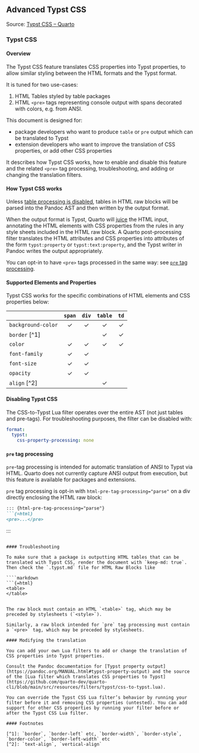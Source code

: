 ## Advanced Typst CSS

Source: [Typst CSS – Quarto](https://quarto.org/docs/reference/formats/typst-css.html)

### Typst CSS

#### Overview

The Typst CSS feature translates CSS properties into Typst properties, to allow similar styling between the HTML formats and the Typst format.

It is tuned for two use-cases:

1.  HTML Tables styled by table packages
2.  HTML `<pre>` tags representing console output with spans decorated with colors, e.g. from ANSI.

This document is designed for:

*   package developers who want to produce `table` or `pre` output which can be translated to Typst
*   extension developers who want to improve the translation of CSS properties, or add other CSS properties

It describes how Typst CSS works, how to enable and disable this feature and the related `<pre>` tag processing, troubleshooting, and adding or changing the translation filters.

#### How Typst CSS works

Unless [table processing is disabled](https://quarto.org/docs/authoring/tables.html#disabling-quarto-table-processing), tables in HTML raw blocks will be parsed into the Pandoc AST and then written by the output format.

When the output format is Typst, Quarto will [juice](https://github.com/Automattic/juice) the HTML input, annotating the HTML elements with CSS properties from the rules in any style sheets included in the HTML raw block. A Quarto post-processing filter translates the HTML attributes and CSS properties into attributes of the form `typst:property` or `typst:text:property`, and the Typst writer in Pandoc writes the output appropriately.

You can opt-in to have `<pre>` tags processed in the same way: see [`pre` tag processing](#pre-tag-processing).

#### Supported Elements and Properties

Typst CSS works for the specific combinations of HTML elements and CSS properties below:

|                    | `span` | `div` | `table` | `td` |
| :----------------- | :----: | :---: | :-----: | :--: |
| `background-color` |   ✓    |   ✓   |    ✓    |  ✓   |
| `border` [^1]      |        |       |    ✓    |  ✓   |
| `color`            |   ✓    |   ✓   |    ✓    |  ✓   |
| `font-family`      |   ✓    |   ✓   |         |      |
| `font-size`        |   ✓    |   ✓   |         |      |
| `opacity`          |   ✓    |   ✓   |         |      |
| `align` [^2]       |        |       |    ✓    |      |

#### Disabling Typst CSS

The CSS-to-Typst Lua filter operates over the entire AST (not just tables and pre-tags). For troubleshooting purposes, the filter can be disabled with:

```yaml
format:
  typst:
    css-property-processing: none
```

#### `pre` tag processing

`pre`-tag processing is intended for automatic translation of ANSI to Typst via HTML. Quarto does not currently capture ANSI output from execution, but this feature is available for packages and extensions.

`pre` tag processing is opt-in with `html-pre-tag-processing="parse"` on a div directly enclosing the HTML raw block:

```markdown
::: {html-pre-tag-processing="parse"}
```{=html}
<pre>...</pre>
```
:::
```

#### Troubleshooting

To make sure that a package is outputting HTML tables that can be translated with Typst CSS, render the document with `keep-md: true`. Then check the `.typst.md` file for HTML Raw Blocks like

````markdown
```{=html}
<table>
</table>
```
````

The raw block must contain an HTML `<table>` tag, which may be preceded by stylesheets (`<style>`).

Similarly, a raw block intended for `pre` tag processing must contain a `<pre>` tag, which may be preceded by stylesheets.

#### Modifying the translation

You can add your own Lua filters to add or change the translation of CSS properties into Typst properties.

Consult the Pandoc documentation for [Typst property output](https://pandoc.org/MANUAL.html#typst-property-output) and the source of the [Lua filter which translates CSS properties to Typst](https://github.com/quarto-dev/quarto-cli/blob/main/src/resources/filters/typst/css-to-typst.lua).

You can override the Typst CSS Lua filter’s behavior by running your filter before it and removing CSS properties (untested). You can add support for other CSS properties by running your filter before or after the Typst CSS Lua filter.

#### Footnotes

[^1]: `border`, `border-left` etc, `border-width`, `border-style`, `border-color`, `border-left-width` etc
[^2]: `text-align`, `vertical-align`

